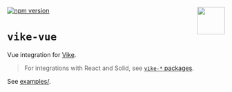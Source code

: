 <!-- WARNING: keep links absolute in this file so they work on NPM too -->

[<img src="https://avatars.githubusercontent.com/u/86403530?s=200&v=4" align="right" width="64" height="64">](https://vite-plugin-ssr.com)
[![npm version](https://img.shields.io/npm/v/vike-vue)](https://www.npmjs.com/package/vike-vue)

# `vike-vue`

Vue integration for [Vike](https://github.com/brillout/vite-plugin-ssr/issues/736).

> For integrations with React and Solid, see
> [`vike-*` packages](https://vite-plugin-ssr.com/vike-packages).

See [examples/](https://github.com/vikejs/vike-vue/tree/main/examples).
